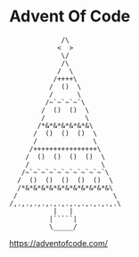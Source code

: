 # Advent Of Code

                 /\
                <  >
                 \/
                 /\
                /  \
               /++++\
              /  ()  \
              /      \
             /~`~`~`~`\
            /  ()  ()  \
            /          \
           /*&*&*&*&*&*&\
          /  ()  ()  ()  \
          /              \
         /++++++++++++++++\
        /  ()  ()  ()  ()  \
        /                  \
       /~`~`~`~`~`~`~`~`~`~`\
      /  ()  ()  ()  ()  ()  \
      /*&*&*&*&*&*&*&*&*&*&*&\
     /                        \
    /,.,.,.,.,.,.,.,.,.,.,.,.,.\
               |   |
              |`````|
              \_____/

https://adventofcode.com/
